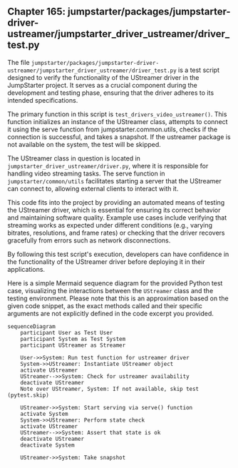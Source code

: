 ## Chapter 165: jumpstarter/packages/jumpstarter-driver-ustreamer/jumpstarter_driver_ustreamer/driver_test.py

 The file `jumpstarter/packages/jumpstarter-driver-ustreamer/jumpstarter_driver_ustreamer/driver_test.py` is a test script designed to verify the functionality of the UStreamer driver in the JumpStarter project. It serves as a crucial component during the development and testing phase, ensuring that the driver adheres to its intended specifications.

   The primary function in this script is `test_drivers_video_ustreamer()`. This function initializes an instance of the UStreamer class, attempts to connect it using the serve function from jumpstarter.common.utils, checks if the connection is successful, and takes a snapshot. If the ustreamer package is not available on the system, the test will be skipped.

   The UStreamer class in question is located in `jumpstarter_driver_ustreamer/driver.py`, where it is responsible for handling video streaming tasks. The serve function in `jumpstarter/common/utils` facilitates starting a server that the UStreamer can connect to, allowing external clients to interact with it.

   This code fits into the project by providing an automated means of testing the UStreamer driver, which is essential for ensuring its correct behavior and maintaining software quality. Example use cases include verifying that streaming works as expected under different conditions (e.g., varying bitrates, resolutions, and frame rates) or checking that the driver recovers gracefully from errors such as network disconnections.

   By following this test script's execution, developers can have confidence in the functionality of the UStreamer driver before deploying it in their applications.

 Here is a simple Mermaid sequence diagram for the provided Python test case, visualizing the interactions between the `UStreamer` class and the testing environment. Please note that this is an approximation based on the given code snippet, as the exact methods called and their specific arguments are not explicitly defined in the code excerpt you provided.

```mermaid
sequenceDiagram
    participant User as Test User
    participant System as Test System
    participant UStreamer as Streamer

    User->>System: Run test function for ustreamer driver
    System->>UStreamer: Instantiate UStreamer object
    activate UStreamer
    UStreamer-->>System: Check for ustreamer availability
    deactivate UStreamer
    Note over UStreamer, System: If not available, skip test (pytest.skip)

    UStreamer->>System: Start serving via serve() function
    activate System
    System->>UStreamer: Perform state check
    activate UStreamer
    UStreamer-->>System: Assert that state is ok
    deactivate UStreamer
    deactivate System

    UStreamer->>System: Take snapshot
```